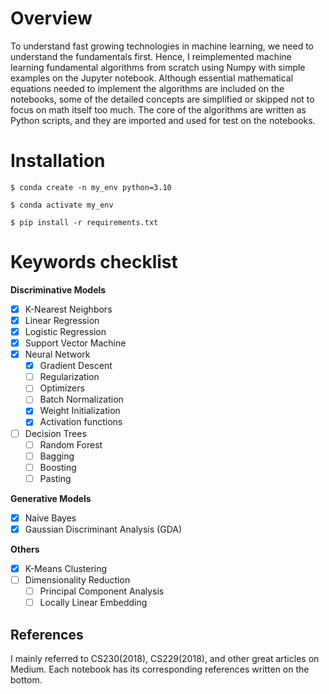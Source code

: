 # Overview
To understand fast growing technologies in machine learning, we need to understand the fundamentals first. Hence, I reimplemented machine learning fundamental algorithms from scratch using Numpy with simple examples on the Jupyter notebook. Although essential mathematical equations needed to implement the algorithms are included on the notebooks, some of the detailed concepts are simplified or skipped not to focus on math itself too much. The core of the algorithms are written as Python scripts, and they are imported and used for test on the notebooks.   

# Installation
`$ conda create -n my_env python=3.10`

`$ conda activate my_env`

`$ pip install -r requirements.txt`

# Keywords checklist  

**Discriminative Models**
- [x] K-Nearest Neighbors 
- [x] Linear Regression 
- [x] Logistic Regression
- [x] Support Vector Machine
- [x] Neural Network 
  - [x] Gradient Descent
  - [ ] Regularization 
  - [ ] Optimizers
  - [ ] Batch Normalization 
  - [X] Weight Initialization 
  - [x] Activation functions
- [ ] Decision Trees 
  - [ ] Random Forest 
  - [ ] Bagging
  - [ ] Boosting
  - [ ] Pasting 
  
**Generative Models**
- [x] Naive Bayes 
- [X] Gaussian Discriminant Analysis (GDA)

**Others**
- [x] K-Means Clustering 
- [ ] Dimensionality Reduction
  - [ ] Principal Component Analysis 
  - [ ] Locally Linear Embedding 

## References 
I mainly referred to CS230(2018), CS229(2018), and other great articles on Medium. Each notebook has its corresponding references written on the bottom.
